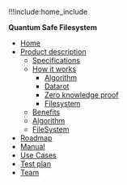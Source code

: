 !!!include:home_include

**Quantum Safe Filesystem**

- [Home](@qsss)
- [Product description](@qss_description)
    - [Specifications](@qss_specs)
    - [How it works](@qss_description)
        - [Algorithm](@qss_algorithm)
        - [Datarot](@qss_datarot)
        - [Zero knowledge proof](@qss_zero_knowledge_proof)
        - [Filesystem](@qss_filesystem)
    - [Benefits](@qss_description)
    - [Algorithm](@quantumsafe_storage_algo)
    - [FileSystem](@quantumsafe_file_system)
- [Roadmap](@quantumsafe_roadmap)
- [Manual](@qsfs_setup)
- [Use Cases](@qss_use_cases)
- [Test plan](@testplan)
- [Team](@qss_team)